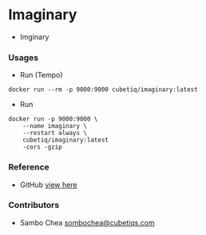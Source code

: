 # Imaginary

-   Imginary

### Usages

-   Run (Tempo)

```shell
docker run --rm -p 9000:9000 cubetiq/imaginary:latest
```

-   Run

```shell
docker run -p 9000:9000 \
    --name imaginary \
    --restart always \
    cubetiq/imaginary:latest
    -cors -gzip
```

### Reference

-   GitHub [view here](https://github.com/h2non/imaginary)

### Contributors

-   Sambo Chea <sombochea@cubetiqs.com>
